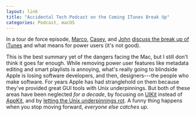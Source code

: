 ```yaml
---
layout: link
title: "Accidental Tech Podcast on the Coming ITunes Break Up"
categories: Podcast, macOS
---
```


In a tour de force episode, [Marco](https://twitter.com/marcoarment), [Casey](https://twitter.com/caseyliss), and [John](https://twitter.com/siracusa) [discuss the break up of iTunes](http://atp.fm/episodes/321) and what means for power users (it's not good).

This is the best summary yet of the dangers facing the Mac, but I still don't think it goes far enough. While removing power user features like metadata editing and smart playlists is annoying, what's really going to blindside Apple is losing software developers, and then, designers---the people who make software. For years Apple has had stranglehold on them because they've provided great GUI tools with Unix underpinnings. But both of these areas have been neglected *for a decade*, by focusing on [UIKit](https://en.wikipedia.org/wiki/Cocoa_Touch) instead of [AppKit](https://en.wikipedia.org/wiki/Application_Kit), and by [letting the Unix underpinnings rot](/2019/04/11/2012-apples-great-gpl-purge/). A funny thing happens when you stop moving forward, *everyone else catches up*.
